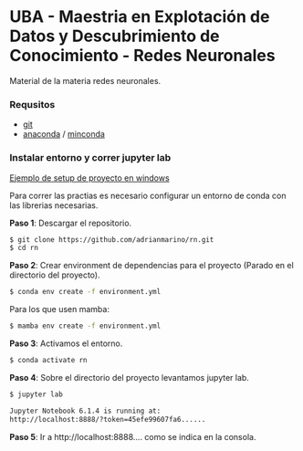 # UBA - Maestria en Explotación de Datos y Descubrimiento de Conocimiento - Redes Neuronales

Material de la materia redes neuronales.

### Requsitos

* [git](https://git-scm.com/downloads)
* [anaconda](https://www.anaconda.com/products/individual) / [minconda](https://docs.conda.io/en/latest/miniconda.html)


### Instalar entorno y correr jupyter lab

[Ejemplo de setup de proyecto en windows](https://www.youtube.com/watch?v=O8YXuHNdIIk)

Para correr las practias es necesario configurar un entorno de conda con las librerias necesarias.

**Paso 1**: Descargar el repositorio.

```bash
$ git clone https://github.com/adrianmarino/rn.git
$ cd rn
```

**Paso 2**: Crear environment de dependencias para el proyecto (Parado en el directorio del proyecto).

```bash
$ conda env create -f environment.yml
```

Para los que usen mamba:

```bash
$ mamba env create -f environment.yml
```

**Paso 3**: Activamos el entorno.

```bash
$ conda activate rn
```

**Paso 4**: Sobre el directorio del proyecto levantamos jupyter lab.

```bash
$ jupyter lab

Jupyter Notebook 6.1.4 is running at:
http://localhost:8888/?token=45efe99607fa6......
```

**Paso 5**: Ir a http://localhost:8888.... como se indica en la consola.

